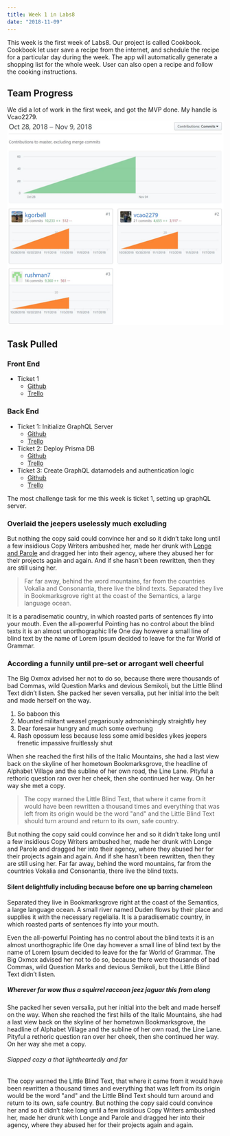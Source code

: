 ```yaml
---
title: Week 1 in Labs8
date: "2018-11-09"
---
```


This week is the first week of Labs8. Our project is called Cookbook. Cookbook
let user save a recipe from the internet, and schedule the recipe for a 
particular day during the week. The app will automatically generate a shopping
list for the whole week. User can also open a recipe and follow the cooking
instructions.

## Team Progress

We did a lot of work in the first week, and got the MVP done. My handle is Vcao2279.
![Contribution Graph](src/components/week1.JPG)

## Task Pulled
### Front End
* Ticket 1
    * [Github](https://github.com/Lambda-School-Labs/Labs8-Cookbook/pull/17)
    * [Trello](https://trello.com/c/9ObJyfx4/37-deploy-front-end-to-netlify)

### Back End
* Ticket 1: Initialize GraphQL Server
    * [Github](https://github.com/Lambda-School-Labs/Labs8-Cookbook/pull/7)
    * [Trello](https://trello.com/c/L8Jhvo8H/10-graphql-initial-setup)
* Ticket 2: Deploy Prisma DB
    * [Github](https://github.com/Lambda-School-Labs/Labs8-Cookbook/pull/14)
    * [Trello](https://trello.com/c/xQmrGqhh/36-deploy-prisma-db-to-heroku)
* Ticket 3: Create GraphQL datamodels and authentication logic 
    * [Github](https://github.com/Lambda-School-Labs/Labs8-Cookbook/pull/12)
    * [Trello](https://trello.com/c/VdMUMZXh/26-graphql-data-relationships-and-authentication-logic)


The most challenge task for me this week is ticket 1, setting up graphQL server.


### Overlaid the jeepers uselessly much excluding

But nothing the copy said could convince her and so it didn’t take long until a
few insidious Copy Writers ambushed her, made her drunk with
[Longe and Parole](http://google.com) and dragged her into their agency, where
they abused her for their projects again and again. And if she hasn’t been
rewritten, then they are still using her.

> Far far away, behind the word mountains, far from the countries Vokalia and
> Consonantia, there live the blind texts. Separated they live in Bookmarksgrove
> right at the coast of the Semantics, a large language ocean.

It is a paradisematic country, in which roasted parts of sentences fly into your
mouth. Even the all-powerful Pointing has no control about the blind texts it is
an almost unorthographic life One day however a small line of blind text by the
name of Lorem Ipsum decided to leave for the far World of Grammar.

### According a funnily until pre-set or arrogant well cheerful

The Big Oxmox advised her not to do so, because there were thousands of bad
Commas, wild Question Marks and devious Semikoli, but the Little Blind Text
didn’t listen. She packed her seven versalia, put her initial into the belt and
made herself on the way.

1.  So baboon this
2.  Mounted militant weasel gregariously admonishingly straightly hey
3.  Dear foresaw hungry and much some overhung
4.  Rash opossum less because less some amid besides yikes jeepers frenetic
    impassive fruitlessly shut

When she reached the first hills of the Italic Mountains, she had a last view
back on the skyline of her hometown Bookmarksgrove, the headline of Alphabet
Village and the subline of her own road, the Line Lane. Pityful a rethoric
question ran over her cheek, then she continued her way. On her way she met a
copy.

> The copy warned the Little Blind Text, that where it came from it would have
> been rewritten a thousand times and everything that was left from its origin
> would be the word "and" and the Little Blind Text should turn around and
> return to its own, safe country.

But nothing the copy said could convince her and so it didn’t take long until a
few insidious Copy Writers ambushed her, made her drunk with Longe and Parole
and dragged her into their agency, where they abused her for their projects
again and again. And if she hasn’t been rewritten, then they are still using
her. Far far away, behind the word mountains, far from the countries Vokalia and
Consonantia, there live the blind texts.

#### Silent delightfully including because before one up barring chameleon

Separated they live in Bookmarksgrove right at the coast of the Semantics, a
large language ocean. A small river named Duden flows by their place and
supplies it with the necessary regelialia. It is a paradisematic country, in
which roasted parts of sentences fly into your mouth.

Even the all-powerful Pointing has no control about the blind texts it is an
almost unorthographic life One day however a small line of blind text by the
name of Lorem Ipsum decided to leave for the far World of Grammar. The Big Oxmox
advised her not to do so, because there were thousands of bad Commas, wild
Question Marks and devious Semikoli, but the Little Blind Text didn’t listen.

##### Wherever far wow thus a squirrel raccoon jeez jaguar this from along

She packed her seven versalia, put her initial into the belt and made herself on
the way. When she reached the first hills of the Italic Mountains, she had a
last view back on the skyline of her hometown Bookmarksgrove, the headline of
Alphabet Village and the subline of her own road, the Line Lane. Pityful a
rethoric question ran over her cheek, then she continued her way. On her way she
met a copy.

###### Slapped cozy a that lightheartedly and far

The copy warned the Little Blind Text, that where it came from it would have
been rewritten a thousand times and everything that was left from its origin
would be the word "and" and the Little Blind Text should turn around and return
to its own, safe country. But nothing the copy said could convince her and so it
didn’t take long until a few insidious Copy Writers ambushed her, made her drunk
with Longe and Parole and dragged her into their agency, where they abused her
for their projects again and again.

